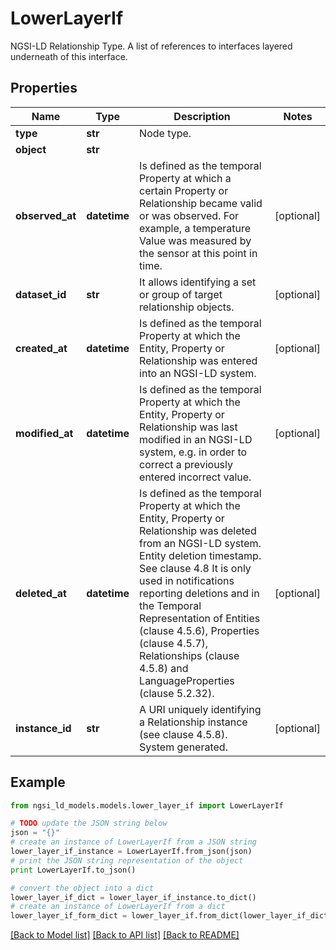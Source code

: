 # LowerLayerIf

NGSI-LD Relationship Type. A list of references to interfaces layered underneath of this interface.

## Properties
Name | Type | Description | Notes
------------ | ------------- | ------------- | -------------
**type** | **str** | Node type.  | 
**object** | **str** |  | 
**observed_at** | **datetime** | Is defined as the temporal Property at which a certain Property or Relationship became valid or was observed. For example, a temperature Value was measured by the sensor at this point in time.  | [optional] 
**dataset_id** | **str** | It allows identifying a set or group of target relationship objects.  | [optional] 
**created_at** | **datetime** | Is defined as the temporal Property at which the Entity, Property or Relationship was entered into an NGSI-LD system.  | [optional] 
**modified_at** | **datetime** | Is defined as the temporal Property at which the Entity, Property or Relationship was last modified in an NGSI-LD system, e.g. in order to correct a previously entered incorrect value.  | [optional] 
**deleted_at** | **datetime** | Is defined as the temporal Property at which the Entity, Property or Relationship was deleted from an NGSI-LD system.  Entity deletion timestamp. See clause 4.8 It is only used in notifications reporting deletions and in the Temporal Representation of Entities (clause 4.5.6), Properties (clause 4.5.7), Relationships (clause 4.5.8) and LanguageProperties (clause 5.2.32).  | [optional] 
**instance_id** | **str** | A URI uniquely identifying a Relationship instance (see clause 4.5.8). System generated.  | [optional] 

## Example

```python
from ngsi_ld_models.models.lower_layer_if import LowerLayerIf

# TODO update the JSON string below
json = "{}"
# create an instance of LowerLayerIf from a JSON string
lower_layer_if_instance = LowerLayerIf.from_json(json)
# print the JSON string representation of the object
print LowerLayerIf.to_json()

# convert the object into a dict
lower_layer_if_dict = lower_layer_if_instance.to_dict()
# create an instance of LowerLayerIf from a dict
lower_layer_if_form_dict = lower_layer_if.from_dict(lower_layer_if_dict)
```
[[Back to Model list]](../README.md#documentation-for-models) [[Back to API list]](../README.md#documentation-for-api-endpoints) [[Back to README]](../README.md)


